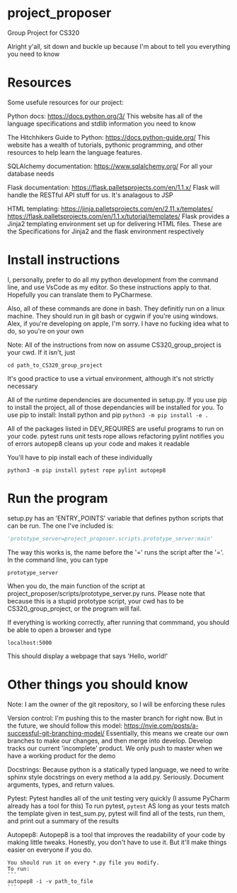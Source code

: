 # project_proposer
Group Project for CS320

Alright y'all, sit down and buckle up because I'm about to tell you everything you need to know

# Resources
Some usefule resources for our project:

Python docs: https://docs.python.org/3/
    This website has all of the language specifications and stdlib information you need to know

The Hitchhikers Guide to Python: https://docs.python-guide.org/
    This website has a wealth of tutorials, pythonic programming, and other resources to
    help learn the language features.

SQLAlchemy documentation: https://www.sqlalchemy.org/
    For all your database needs

Flask documentation: https://flask.palletsprojects.com/en/1.1.x/
    Flask will handle the RESTful API stuff for us. It's analagous to JSP

HTML templating: 
https://jinja.palletsprojects.com/en/2.11.x/templates/
https://flask.palletsprojects.com/en/1.1.x/tutorial/templates/ 
    Flask provides a Jinja2 templating environment set up for delivering HTML files. These are the
    Specifications for Jinja2 and the flask environment respectively

# Install instructions
I, personally, prefer to do all my python development from the command line, and use
VsCode as my editor. So these instructions apply to that. Hopefully you can translate them
to PyCharmese. 

Also, all of these commands are done in bash. They definitly run on a linux machine. They should run
in git bash or cygwin if you're using windows.
Alex, if you're developing on apple, I'm sorry. I have no fucking idea what to do, so you're on your own

Note: All of the instructions from now on assume CS320_group_project is your cwd. If it isn't, just
``` 
cd path_to_CS320_group_project
```

It's good practice to use a virtual environment, although it's not strictly necessary


All of the runtime dependencies are documented in setup.py. If you use pip to install the project,
all of those dependancies will be installed for you. 
To use pip to install:
    Install python and pip
    ```
    python3 -m pip install -e .
    ```

All of the packages listed in DEV_REQUIRES are useful programs to run on your code.
    pytest runs unit tests
    rope allows refactoring
    pylint notifies you of errors
    autopep8 cleans up your code and makes it readable

You'll have to pip install each of these individually
```
python3 -m pip install pytest rope pylint autopep8
```

# Run the program
setup.py has an 'ENTRY_POINTS' variable that defines python scripts that can be run. The one
I've included is:
```python
'prototype_server=project_proposer.scripts.prototype_server:main'
```
The way this works is, the name before the '=' runs the script after the '='.
In the command line, you can type
```
prototype_server
```
When you do, the main function of the script at project_proposer/scripts/prototype_server.py runs.
Please note that because this is a stupid prototype script, your cwd has to be CS320_group_project,
or the program will fail.

If everything is working correctly, after running that commmand, you should be able to open a browser
and type
```
localhost:5000
```
This should display a webpage that says 'Hello, world!'

# Other things you should know
Note:
 I am the owner of the git repository, so I will be enforcing these rules

Version control: 
    I'm pushing this to the master branch for right now. But in the future, we should follow
    this model: https://nvie.com/posts/a-successful-git-branching-model/
    Essentially, this means we create our own branches to make our changes, and then merge
    into develop. Develop tracks our current 'incomplete' product. We only push to master
    when we have a working product for the demo

Docstrings:
    Because python is a statically typed language, we need to write sphinx style docstrings
    on every method a la add.py.
    Seriously. Document arguments, types, and return values.

Pytest:
    Pytest handles all of the unit testing very quickly
    (I assume PyCharm already has a tool for this)
    To run pytest,
    ```
        pytest
    ```
    AS long as your tests match the template given in test_sum.py, pytest will find all of the
    tests, run them, and print out a summary of the results

Autopep8:
    Autopep8 is a tool that improves the readability of your code by making little tweaks.
    Honestly, you don't have to use it. But it'll make things easier on everyone if you do.

    You should run it on every *.py file you modify.
    To run:
    ```
    autopep8 -i -v path_to_file
    ```
